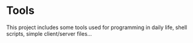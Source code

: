 # Tools
This project includes some tools used for programming in daily life, shell scripts, simple client/server files...
